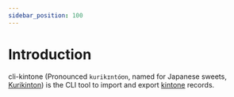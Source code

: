 ```yaml
---
sidebar_position: 100
---
```


# Introduction

cli-kintone (Pronounced `kurikɪntóʊn`, named for Japanese sweets, [Kurikinton](https://visitgifu.com/see-do/kurikinton/)) is the CLI tool to import and export [kintone](https://www.kintone.com/en-us/) records.
